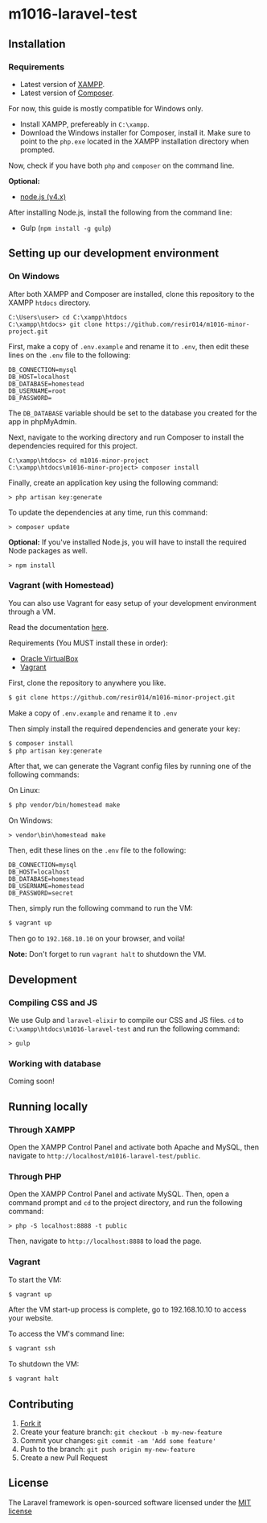 # m1016-laravel-test

## Installation

### Requirements

* Latest version of [XAMPP](https://www.apachefriends.org/).
* Latest version of [Composer](https://getcomposer.org/).

For now, this guide is mostly compatible for Windows only.

* Install XAMPP, prefereably in `C:\xampp`.
* Download the Windows installer for Composer, install it. Make sure to point to the `php.exe` located in the XAMPP installation directory when prompted.

Now, check if you have both `php` and `composer` on the command line.

**Optional:**

* [node.js (v4.x)](https://nodejs.org/)

After installing Node.js, install the following from the command line:

* Gulp (`npm install -g gulp`)

## Setting up our development environment

### On Windows

After both XAMPP and Composer are installed, clone this repository to the XAMPP `htdocs` directory.

```
C:\Users\user> cd C:\xampp\htdocs
C:\xampp\htdocs> git clone https://github.com/resir014/m1016-minor-project.git
```

First, make a copy of `.env.example` and rename it to `.env`, then edit these lines on the `.env` file to the following:

```
DB_CONNECTION=mysql
DB_HOST=localhost
DB_DATABASE=homestead
DB_USERNAME=root
DB_PASSWORD=
```

The `DB_DATABASE` variable should be set to the database you created for the app in phpMyAdmin.

Next, navigate to the working directory and run Composer to install the dependencies required for this project.

```
C:\xampp\htdocs> cd m1016-minor-project
C:\xampp\htdocs\m1016-minor-project> composer install
```

Finally, create an application key using the following command:

```
> php artisan key:generate
```

To update the dependencies at any time, run this command:

```
> composer update
```

**Optional:** If you've installed Node.js, you will have to install the required Node packages as well.

```
> npm install
```

### Vagrant (with Homestead)

You can also use Vagrant for easy setup of your development environment through a VM.

Read the documentation [here](http://laravel.com/docs/5.1/homestead).

Requirements (You MUST install these in order):

* [Oracle VirtualBox](https://www.virtualbox.org/wiki/Downloads)
* [Vagrant](https://www.vagrantup.com)

First, clone the repository to anywhere you like.

```bash
$ git clone https://github.com/resir014/m1016-minor-project.git
```

Make a copy of `.env.example` and rename it to `.env`

Then simply install the required dependencies and generate your key:

```bash
$ composer install
$ php artisan key:generate
```

After that, we can generate the Vagrant config files by running one of the following commands:

On Linux:

```bash
$ php vendor/bin/homestead make
```

On Windows:

```
> vendor\bin\homestead make
```

Then, edit these lines on the `.env` file to the following:

```
DB_CONNECTION=mysql
DB_HOST=localhost
DB_DATABASE=homestead
DB_USERNAME=homestead
DB_PASSWORD=secret
```

Then, simply run the following command to run the VM:

```bash
$ vagrant up
```

Then go to `192.168.10.10` on your browser, and voila!

**Note:** Don't forget to run `vagrant halt` to shutdown the VM.

## Development

### Compiling CSS and JS

We use Gulp and `laravel-elixir` to compile our CSS and JS files. `cd` to `C:\xampp\htdocs\m1016-laravel-test` and run the following command:

```
> gulp
```

### Working with database

Coming soon!

## Running locally

### Through XAMPP

Open the XAMPP Control Panel and activate both Apache and MySQL, then navigate to `http://localhost/m1016-laravel-test/public`.

### Through PHP

Open the XAMPP Control Panel and activate MySQL. Then, open a command prompt and `cd` to the project directory, and run the following command:

```
> php -S localhost:8888 -t public
```

Then, navigate to `http://localhost:8888` to load the page.

### Vagrant

To start the VM:

```bash
$ vagrant up
```

After the VM start-up process is complete, go to 192.168.10.10 to access your website.

To access the VM's command line:

```bash
$ vagrant ssh
```

To shutdown the VM:

```bash
$ vagrant halt
```

## Contributing

1. [Fork it](https://github.com/resir014/m1016-laravel-test/fork)
2. Create your feature branch: `git checkout -b my-new-feature`
3. Commit your changes: `git commit -am 'Add some feature'`
4. Push to the branch: `git push origin my-new-feature`
5. Create a new Pull Request

## License

The Laravel framework is open-sourced software licensed under the [MIT license](http://opensource.org/licenses/MIT)
